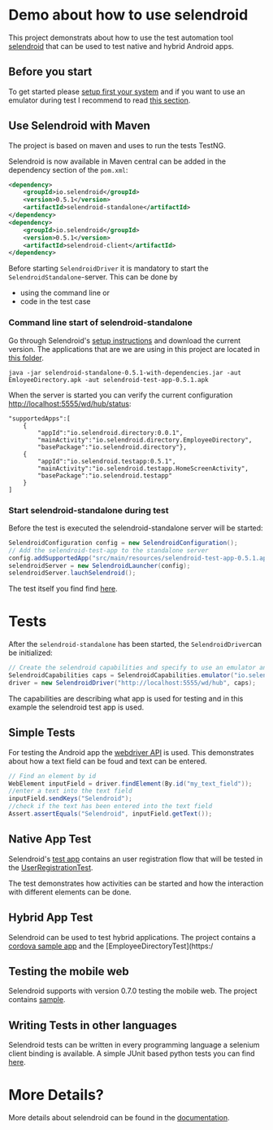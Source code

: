 # Demo about how to use selendroid


This project demonstrats about how to use the test automation tool [selendroid](http://selendroid.io) that can be used to test native and hybrid Android apps.

## Before you start

To get started please [setup first your system](http://selendroid.io/setup.html#systemRequirements) and if you want to use an emulator during test I recommend to read [this section](http://selendroid.io/setup.html#androidDevices).


## Use Selendroid with Maven

The project is based on maven and uses to run the tests TestNG.

Selendroid is now available in Maven central can be added in the dependency section of the ```pom.xml```:

```xml
<dependency>
	<groupId>io.selendroid</groupId>
	<version>0.5.1</version>
	<artifactId>selendroid-standalone</artifactId>
</dependency>
<dependency>
	<groupId>io.selendroid</groupId>
	<version>0.5.1</version>
	<artifactId>selendroid-client</artifactId>
</dependency>
```

Before starting ```SelendroidDriver``` it is mandatory to start the ```SelendroidStandalone```-server. This can be done by

* using the command line or
* code in the test case

### Command line start of selendroid-standalone 

Go through Selendroid's [setup instructions](http://selendroid.io/setup.html) and download the current version. The applications that are we are using in this project are located in [this folder](https://github.com/selendroid/demoproject-selendroid/tree/master/src/main/resources).

```
java -jar selendroid-standalone-0.5.1-with-dependencies.jar -aut EmloyeeDirectory.apk -aut selendroid-test-app-0.5.1.apk
```

When the server is started you can verify the current configuration [http://localhost:5555/wd/hub/status](http://localhost:5555/wd/hub/status):

```
"supportedApps":[
	{
		"appId":"io.selendroid.directory:0.0.1",
		"mainActivity":"io.selendroid.directory.EmployeeDirectory",
		"basePackage":"io.selendroid.directory"},
	{
		"appId":"io.selendroid.testapp:0.5.1",
		"mainActivity":"io.selendroid.testapp.HomeScreenActivity",
		"basePackage":"io.selendroid.testapp"
	}
]

```

### Start selendroid-standalone during test


Before the test is executed the selendroid-standalone server will be started:

```java
SelendroidConfiguration config = new SelendroidConfiguration();
// Add the selendroid-test-app to the standalone server
config.addSupportedApp("src/main/resources/selendroid-test-app-0.5.1.apk");
selendroidServer = new SelendroidLauncher(config);
selendroidServer.lauchSelendroid();
```
The test itself you find find [here](https://github.com/selendroid/demoproject-selendroid/blob/master/src/main/java/io/selendroid/demo/SelendroidIntegrationTest.java#L45).



# Tests

After the ```selendroid-standalone``` has been started, the ```SelendroidDriver```can be initialized:

```java
// Create the selendroid capabilities and specify to use an emulator and selendroid's test app
SelendroidCapabilities caps = SelendroidCapabilities.emulator("io.selendroid.testapp:0.5.1");
driver = new SelendroidDriver("http://localhost:5555/wd/hub", caps);
```

The capabilities are describing what app is used for testing and in this example the selendroid test app is used. 

## Simple Tests

For testing the Android app the [webdriver API](http://docs.seleniumhq.org/docs/03_webdriver.jsp) is used. This demonstrates about how a text field can be foud and text can be entered.

```java
// Find an element by id
WebElement inputField = driver.findElement(By.id("my_text_field"));
//enter a text into the text field
inputField.sendKeys("Selendroid");
//check if the text has been entered into the text field
Assert.assertEquals("Selendroid", inputField.getText());
```

## Native App Test

Selendroid's [test app](https://github.com/selendroid/demoproject-selendroid/blob/master/src/main/resources/selendroid-test-app-0.5.1.apk) contains an user registration flow that will be tested in the [UserRegistrationTest](https://github.com/selendroid/demoproject-selendroid/blob/master/src/main/java/io/selendroid/demo/nativeui/UserRegistrationTest.java).

The test demonstrates how activities can be started and how the interaction with different elements can be done.

## Hybrid App Test

Selendroid can be used to test hybrid applications. The project contains a [cordova sample app](https://github.com/selendroid/demoproject-selendroid/blob/master/src/main/resources/employee-directory.apk) and the [EmployeeDirectoryTest](https:/

## Testing the mobile web

Selendroid supports with version 0.7.0 testing the mobile web. The project contains [sample](http://goo.gl/2iLiKj).

## Writing Tests in other languages

Selendroid tests can be written in every programming language a selenium client binding is available.
A simple JUnit based python tests you can find [here](https://github.com/selendroid/demoproject-selendroid/blob/master/src/main/python/FindElementTest.py).

# More Details?
More details about selendroid can be found in the  [documentation](http://selendroid.io).

